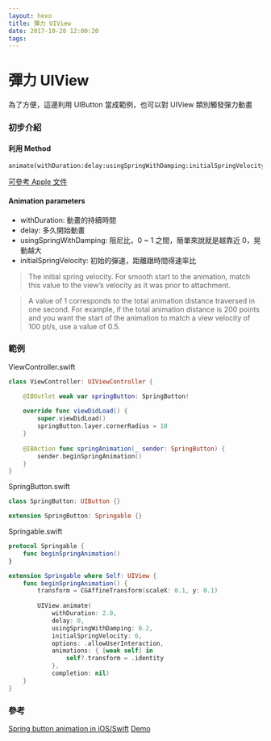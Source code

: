 ```yaml
---
layout: hexo
title: 彈力 UIView
date: 2017-10-20 12:00:20
tags:
---
```


# 彈力 UIView

為了方便，這邊利用 UIButton 當成範例，也可以對 UIView 類別觸發彈力動畫

### 初步介紹

#### 利用 Method

```
animate(withDuration:delay:usingSpringWithDamping:initialSpringVelocity:options:animations:completion:)
```

<!-- more -->

[可參考 Apple 文件](https://developer.apple.com/documentation/uikit/uiview/1622594-animate)

#### Animation parameters

* withDuration: 動畫的持續時間
* delay: 多久開始動畫
* usingSpringWithDamping: 阻尼比，0 ~ 1 之間，簡單來說就是越靠近 0，晃動越大
* initialSpringVelocity: 初始的彈速，距離跟時間得速率比
 
>The initial spring velocity. For smooth start to the animation, match this value to the view’s velocity as it was prior to attachment.

> A value of 1 corresponds to the total animation distance traversed in one second. For example, if the total animation distance is 200 points and you want the start of the animation to match a view velocity of 100 pt/s, use a value of 0.5.

### 範例

ViewController.swift

```swift
class ViewController: UIViewController {

    @IBOutlet weak var springButton: SpringButton!
    
    override func viewDidLoad() {
        super.viewDidLoad()
        springButton.layer.cornerRadius = 10
    }
    
    @IBAction func springAnimation(_ sender: SpringButton) {
        sender.beginSpringAnimation()
    }
}
```

SpringButton.swift

```swift
class SpringButton: UIButton {}

extension SpringButton: Springable {}
```

Springable.swift

```swift
protocol Springable {
    func beginSpringAnimation()
}

extension Springable where Self: UIView {
    func beginSpringAnimation() {
        transform = CGAffineTransform(scaleX: 0.1, y: 0.1)
        
        UIView.animate(
            withDuration: 2.0,
            delay: 0,
            usingSpringWithDamping: 0.2,
            initialSpringVelocity: 6,
            options: .allowUserInteraction,
            animations: { [weak self] in
                self?.transform = .identity
            },
            completion: nil)
    }
}
```

### 參考

[Spring button animation in iOS/Swift](http://evgenii.com/blog/spring-button-animation-with-swift/)
[Demo](https://github.com/squidyu812/SpringAnimation)